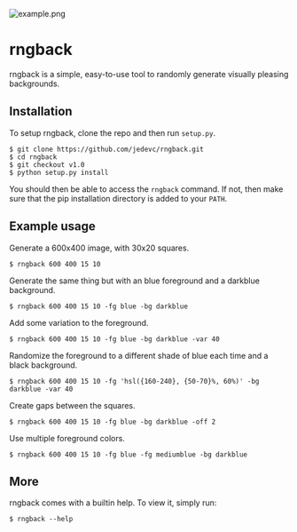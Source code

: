 ![example.png](https://raw.githubusercontent.com/jedevc/rngback/master/example.png)

# rngback

rngback is a simple, easy-to-use tool to randomly generate visually pleasing
backgrounds.

## Installation

To setup rngback, clone the repo and then run `setup.py`.

	$ git clone https://github.com/jedevc/rngback.git
	$ cd rngback
	$ git checkout v1.0
	$ python setup.py install

You should then be able to access the `rngback` command. If not, then make
sure that the pip installation directory is added to your `PATH`.

## Example usage

Generate a 600x400 image, with 30x20 squares.

	$ rngback 600 400 15 10

Generate the same thing but with an blue foreground and a darkblue background.

	$ rngback 600 400 15 10 -fg blue -bg darkblue

Add some variation to the foreground.

	$ rngback 600 400 15 10 -fg blue -bg darkblue -var 40

Randomize the foreground to a different shade of blue each time and a black
background.

	$ rngback 600 400 15 10 -fg 'hsl({160-240}, {50-70}%, 60%)' -bg darkblue -var 40

Create gaps between the squares.

	$ rngback 600 400 15 10 -fg blue -bg darkblue -off 2

Use multiple foreground colors.

	$ rngback 600 400 15 10 -fg blue -fg mediumblue -bg darkblue

## More

rngback comes with a builtin help. To view it, simply run:

	$ rngback --help
